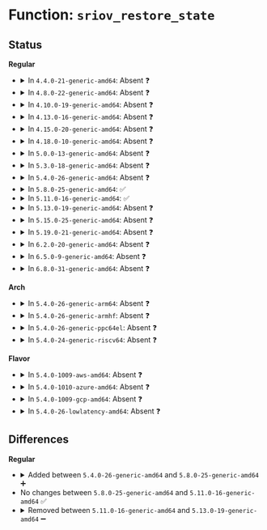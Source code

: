 # Function: <code>sriov_restore_state</code>

## Status
<b>Regular</b>
<ul>
<li>
<details>
<summary>In <code>4.4.0-21-generic-amd64</code>: Absent ❓</summary>

```json
{
  "name": "sriov_restore_state",
  "collision_type": "Unique Static",
  "inline_type": "Full",
  "funcs": [
    {
      "addr": 18446744071583396520,
      "name": "sriov_restore_state",
      "external": false,
      "loc": "drivers/pci/iov.c:507",
      "file": "drivers/pci/iov.c",
      "inline": "not declared, inlined",
      "caller_inline": [
        "drivers/pci/iov.c:pci_restore_iov_state"
      ],
      "caller_func": []
    }
  ],
  "symbols": []
}
```
</details>
</li>
<li>
<details>
<summary>In <code>4.8.0-22-generic-amd64</code>: Absent ❓</summary>

```json
{
  "name": "sriov_restore_state",
  "collision_type": "Unique Static",
  "inline_type": "Full",
  "funcs": [
    {
      "addr": 18446744071583710888,
      "name": "sriov_restore_state",
      "external": false,
      "loc": "drivers/pci/iov.c:503",
      "file": "drivers/pci/iov.c",
      "inline": "not declared, inlined",
      "caller_inline": [
        "drivers/pci/iov.c:pci_restore_iov_state"
      ],
      "caller_func": []
    }
  ],
  "symbols": []
}
```
</details>
</li>
<li>
<details>
<summary>In <code>4.10.0-19-generic-amd64</code>: Absent ❓</summary>

```json
{
  "name": "sriov_restore_state",
  "collision_type": "Unique Static",
  "inline_type": "Full",
  "funcs": [
    {
      "addr": 18446744071583849528,
      "name": "sriov_restore_state",
      "external": false,
      "loc": "drivers/pci/iov.c:506",
      "file": "drivers/pci/iov.c",
      "inline": "not declared, inlined",
      "caller_inline": [
        "drivers/pci/iov.c:pci_restore_iov_state"
      ],
      "caller_func": []
    }
  ],
  "symbols": []
}
```
</details>
</li>
<li>
<details>
<summary>In <code>4.13.0-16-generic-amd64</code>: Absent ❓</summary>

```json
{
  "name": "sriov_restore_state",
  "collision_type": "Unique Static",
  "inline_type": "Full",
  "funcs": [
    {
      "addr": 18446744071583890632,
      "name": "sriov_restore_state",
      "external": false,
      "loc": "drivers/pci/iov.c:497",
      "file": "drivers/pci/iov.c",
      "inline": "not declared, inlined",
      "caller_inline": [
        "drivers/pci/iov.c:pci_restore_iov_state"
      ],
      "caller_func": []
    }
  ],
  "symbols": []
}
```
</details>
</li>
<li>
<details>
<summary>In <code>4.15.0-20-generic-amd64</code>: Absent ❓</summary>

```json
{
  "name": "sriov_restore_state",
  "collision_type": "Unique Static",
  "inline_type": "Full",
  "funcs": [
    {
      "addr": 18446744071584153320,
      "name": "sriov_restore_state",
      "external": false,
      "loc": "drivers/pci/iov.c:491",
      "file": "drivers/pci/iov.c",
      "inline": "not declared, inlined",
      "caller_inline": [
        "drivers/pci/iov.c:pci_restore_iov_state"
      ],
      "caller_func": []
    }
  ],
  "symbols": []
}
```
</details>
</li>
<li>
<details>
<summary>In <code>4.18.0-10-generic-amd64</code>: Absent ❓</summary>

```json
{
  "name": "sriov_restore_state",
  "collision_type": "Unique Static",
  "inline_type": "Full",
  "funcs": [
    {
      "addr": 18446744071584370630,
      "name": "sriov_restore_state",
      "external": false,
      "loc": "drivers/pci/iov.c:519",
      "file": "drivers/pci/iov.c",
      "inline": "not declared, inlined",
      "caller_inline": [
        "drivers/pci/iov.c:pci_restore_iov_state"
      ],
      "caller_func": []
    }
  ],
  "symbols": []
}
```
</details>
</li>
<li>
<details>
<summary>In <code>5.0.0-13-generic-amd64</code>: Absent ❓</summary>

```json
{
  "name": "sriov_restore_state",
  "collision_type": "Unique Static",
  "inline_type": "Full",
  "funcs": [
    {
      "addr": 18446744071584465814,
      "name": "sriov_restore_state",
      "external": false,
      "loc": "drivers/pci/iov.c:544",
      "file": "drivers/pci/iov.c",
      "inline": "not declared, inlined",
      "caller_inline": [
        "drivers/pci/iov.c:pci_restore_iov_state"
      ],
      "caller_func": []
    }
  ],
  "symbols": []
}
```
</details>
</li>
<li>
<details>
<summary>In <code>5.3.0-18-generic-amd64</code>: Absent ❓</summary>

```json
{
  "name": "sriov_restore_state",
  "collision_type": "Unique Static",
  "inline_type": "Full",
  "funcs": [
    {
      "addr": 18446744071584662950,
      "name": "sriov_restore_state",
      "external": false,
      "loc": "drivers/pci/iov.c:542",
      "file": "drivers/pci/iov.c",
      "inline": "not declared, inlined",
      "caller_inline": [
        "drivers/pci/iov.c:pci_restore_iov_state"
      ],
      "caller_func": []
    }
  ],
  "symbols": []
}
```
</details>
</li>
<li>
<details>
<summary>In <code>5.4.0-26-generic-amd64</code>: Absent ❓</summary>

```json
{
  "name": "sriov_restore_state",
  "collision_type": "Unique Static",
  "inline_type": "Full",
  "funcs": [
    {
      "addr": 18446744071584801126,
      "name": "sriov_restore_state",
      "external": false,
      "loc": "drivers/pci/iov.c:708",
      "file": "drivers/pci/iov.c",
      "inline": "not declared, inlined",
      "caller_inline": [
        "drivers/pci/iov.c:pci_restore_iov_state"
      ],
      "caller_func": []
    }
  ],
  "symbols": []
}
```
</details>
</li>
<li>
<details>
<summary>In <code>5.8.0-25-generic-amd64</code>: ✅</summary>

```c
void sriov_restore_state(struct pci_dev * dev)
```

```json
{
  "name": "sriov_restore_state",
  "collision_type": "Unique Static",
  "inline_type": "No",
  "funcs": [
    {
      "addr": 18446744071585489184,
      "name": "sriov_restore_state",
      "external": false,
      "loc": "drivers/pci/iov.c:724",
      "file": "drivers/pci/iov.c",
      "inline": "seen, unknown",
      "caller_inline": [],
      "caller_func": [
        "drivers/pci/iov.c:pci_restore_iov_state"
      ]
    }
  ],
  "symbols": [
    {
      "addr": 18446744071585489184,
      "name": "sriov_restore_state",
      "section": ".text",
      "bind": "STB_LOCAL",
      "size": 285
    }
  ]
}
```
</details>
</li>
<li>
<details>
<summary>In <code>5.11.0-16-generic-amd64</code>: ✅</summary>

```c
void sriov_restore_state(struct pci_dev * dev)
```

```json
{
  "name": "sriov_restore_state",
  "collision_type": "Unique Static",
  "inline_type": "No",
  "funcs": [
    {
      "addr": 18446744071585621696,
      "name": "sriov_restore_state",
      "external": false,
      "loc": "drivers/pci/iov.c:725",
      "file": "drivers/pci/iov.c",
      "inline": "seen, unknown",
      "caller_inline": [],
      "caller_func": [
        "drivers/pci/iov.c:pci_restore_iov_state"
      ]
    }
  ],
  "symbols": [
    {
      "addr": 18446744071585621696,
      "name": "sriov_restore_state",
      "section": ".text",
      "bind": "STB_LOCAL",
      "size": 285
    }
  ]
}
```
</details>
</li>
<li>
<details>
<summary>In <code>5.13.0-19-generic-amd64</code>: Absent ❓</summary>

```json
{
  "name": "sriov_restore_state",
  "collision_type": "Unique Static",
  "inline_type": "Full",
  "funcs": [
    {
      "addr": 18446744071585505414,
      "name": "sriov_restore_state",
      "external": false,
      "loc": "drivers/pci/iov.c:815",
      "file": "drivers/pci/iov.c",
      "inline": "not declared, inlined",
      "caller_inline": [
        "drivers/pci/iov.c:pci_restore_iov_state"
      ],
      "caller_func": []
    }
  ],
  "symbols": []
}
```
</details>
</li>
<li>
<details>
<summary>In <code>5.15.0-25-generic-amd64</code>: Absent ❓</summary>

```json
{
  "name": "sriov_restore_state",
  "collision_type": "Unique Static",
  "inline_type": "Full",
  "funcs": [
    {
      "addr": 18446744071585973206,
      "name": "sriov_restore_state",
      "external": false,
      "loc": "drivers/pci/iov.c:822",
      "file": "drivers/pci/iov.c",
      "inline": "not declared, inlined",
      "caller_inline": [
        "drivers/pci/iov.c:pci_restore_iov_state"
      ],
      "caller_func": []
    }
  ],
  "symbols": []
}
```
</details>
</li>
<li>
<details>
<summary>In <code>5.19.0-21-generic-amd64</code>: Absent ❓</summary>

```json
{
  "name": "sriov_restore_state",
  "collision_type": "Unique Static",
  "inline_type": "Full",
  "funcs": [
    {
      "addr": 18446744071587179364,
      "name": "sriov_restore_state",
      "external": false,
      "loc": "drivers/pci/iov.c:863",
      "file": "drivers/pci/iov.c",
      "inline": "not declared, inlined",
      "caller_inline": [
        "drivers/pci/iov.c:pci_restore_iov_state"
      ],
      "caller_func": []
    }
  ],
  "symbols": []
}
```
</details>
</li>
<li>
<details>
<summary>In <code>6.2.0-20-generic-amd64</code>: Absent ❓</summary>

```json
{
  "name": "sriov_restore_state",
  "collision_type": "Unique Static",
  "inline_type": "Full",
  "funcs": [
    {
      "addr": 18446744071588393540,
      "name": "sriov_restore_state",
      "external": false,
      "loc": "drivers/pci/iov.c:863",
      "file": "drivers/pci/iov.c",
      "inline": "not declared, inlined",
      "caller_inline": [
        "drivers/pci/iov.c:pci_restore_iov_state"
      ],
      "caller_func": []
    }
  ],
  "symbols": []
}
```
</details>
</li>
<li>
<details>
<summary>In <code>6.5.0-9-generic-amd64</code>: Absent ❓</summary>

```json
{
  "name": "sriov_restore_state",
  "collision_type": "Unique Static",
  "inline_type": "Full",
  "funcs": [
    {
      "addr": 18446744071588669524,
      "name": "sriov_restore_state",
      "external": false,
      "loc": "drivers/pci/iov.c:863",
      "file": "drivers/pci/iov.c",
      "inline": "not declared, inlined",
      "caller_inline": [
        "drivers/pci/iov.c:pci_restore_iov_state"
      ],
      "caller_func": []
    }
  ],
  "symbols": []
}
```
</details>
</li>
<li>
<details>
<summary>In <code>6.8.0-31-generic-amd64</code>: Absent ❓</summary>

```json
{
  "name": "sriov_restore_state",
  "collision_type": "Unique Static",
  "inline_type": "Full",
  "funcs": [
    {
      "addr": 18446744071588970164,
      "name": "sriov_restore_state",
      "external": false,
      "loc": "drivers/pci/iov.c:865",
      "file": "drivers/pci/iov.c",
      "inline": "not declared, inlined",
      "caller_inline": [
        "drivers/pci/iov.c:pci_restore_iov_state"
      ],
      "caller_func": []
    }
  ],
  "symbols": []
}
```
</details>
</li>
</ul>
<b>Arch</b>
<ul>
<li>
<details>
<summary>In <code>5.4.0-26-generic-arm64</code>: Absent ❓</summary>

```json
{
  "name": "sriov_restore_state",
  "collision_type": "Unique Static",
  "inline_type": "Full",
  "funcs": [
    {
      "addr": 18446603336497070440,
      "name": "sriov_restore_state",
      "external": false,
      "loc": "drivers/pci/iov.c:708",
      "file": "drivers/pci/iov.c",
      "inline": "not declared, inlined",
      "caller_inline": [
        "drivers/pci/iov.c:pci_restore_iov_state"
      ],
      "caller_func": []
    }
  ],
  "symbols": []
}
```
</details>
</li>
<li>
<details>
<summary>In <code>5.4.0-26-generic-armhf</code>: Absent ❓</summary>

```json
{
  "name": "sriov_restore_state",
  "collision_type": "Unique Static",
  "inline_type": "Full",
  "funcs": [
    {
      "addr": 3230279756,
      "name": "sriov_restore_state",
      "external": false,
      "loc": "drivers/pci/iov.c:708",
      "file": "drivers/pci/iov.c",
      "inline": "not declared, inlined",
      "caller_inline": [
        "drivers/pci/iov.c:pci_restore_iov_state"
      ],
      "caller_func": []
    }
  ],
  "symbols": []
}
```
</details>
</li>
<li>
<details>
<summary>In <code>5.4.0-26-generic-ppc64el</code>: Absent ❓</summary>

```json
{
  "name": "sriov_restore_state",
  "collision_type": "Unique Static",
  "inline_type": "Full",
  "funcs": [
    {
      "addr": 13835058055291112448,
      "name": "sriov_restore_state",
      "external": false,
      "loc": "drivers/pci/iov.c:708",
      "file": "drivers/pci/iov.c",
      "inline": "not declared, inlined",
      "caller_inline": [
        "drivers/pci/iov.c:pci_restore_iov_state"
      ],
      "caller_func": []
    }
  ],
  "symbols": []
}
```
</details>
</li>
<li>
<details>
<summary>In <code>5.4.0-24-generic-riscv64</code>: Absent ❓</summary>

```json
{
  "name": "sriov_restore_state",
  "collision_type": "Unique Static",
  "inline_type": "Full",
  "funcs": [
    {
      "addr": 18446743936275714780,
      "name": "sriov_restore_state",
      "external": false,
      "loc": "drivers/pci/iov.c:708",
      "file": "drivers/pci/iov.c",
      "inline": "not declared, inlined",
      "caller_inline": [
        "drivers/pci/iov.c:pci_restore_iov_state"
      ],
      "caller_func": []
    }
  ],
  "symbols": []
}
```
</details>
</li>
</ul>
<b>Flavor</b>
<ul>
<li>
<details>
<summary>In <code>5.4.0-1009-aws-amd64</code>: Absent ❓</summary>

```json
{
  "name": "sriov_restore_state",
  "collision_type": "Unique Static",
  "inline_type": "Full",
  "funcs": [
    {
      "addr": 18446744071584749862,
      "name": "sriov_restore_state",
      "external": false,
      "loc": "drivers/pci/iov.c:708",
      "file": "drivers/pci/iov.c",
      "inline": "not declared, inlined",
      "caller_inline": [
        "drivers/pci/iov.c:pci_restore_iov_state"
      ],
      "caller_func": []
    }
  ],
  "symbols": []
}
```
</details>
</li>
<li>
<details>
<summary>In <code>5.4.0-1010-azure-amd64</code>: Absent ❓</summary>

```json
{
  "name": "sriov_restore_state",
  "collision_type": "Unique Static",
  "inline_type": "Full",
  "funcs": [
    {
      "addr": 18446744071584680646,
      "name": "sriov_restore_state",
      "external": false,
      "loc": "drivers/pci/iov.c:708",
      "file": "drivers/pci/iov.c",
      "inline": "not declared, inlined",
      "caller_inline": [
        "drivers/pci/iov.c:pci_restore_iov_state"
      ],
      "caller_func": []
    }
  ],
  "symbols": []
}
```
</details>
</li>
<li>
<details>
<summary>In <code>5.4.0-1009-gcp-amd64</code>: Absent ❓</summary>

```json
{
  "name": "sriov_restore_state",
  "collision_type": "Unique Static",
  "inline_type": "Full",
  "funcs": [
    {
      "addr": 18446744071584751286,
      "name": "sriov_restore_state",
      "external": false,
      "loc": "drivers/pci/iov.c:708",
      "file": "drivers/pci/iov.c",
      "inline": "not declared, inlined",
      "caller_inline": [
        "drivers/pci/iov.c:pci_restore_iov_state"
      ],
      "caller_func": []
    }
  ],
  "symbols": []
}
```
</details>
</li>
<li>
<details>
<summary>In <code>5.4.0-26-lowlatency-amd64</code>: Absent ❓</summary>

```json
{
  "name": "sriov_restore_state",
  "collision_type": "Unique Static",
  "inline_type": "Full",
  "funcs": [
    {
      "addr": 18446744071584858806,
      "name": "sriov_restore_state",
      "external": false,
      "loc": "drivers/pci/iov.c:708",
      "file": "drivers/pci/iov.c",
      "inline": "not declared, inlined",
      "caller_inline": [
        "drivers/pci/iov.c:pci_restore_iov_state"
      ],
      "caller_func": []
    }
  ],
  "symbols": []
}
```
</details>
</li>
</ul>

## Differences
<b>Regular</b>
<ul>
<li>
<details>
<summary>Added between <code>5.4.0-26-generic-amd64</code> and <code>5.8.0-25-generic-amd64</code> ➕</summary>

```c
void sriov_restore_state(struct pci_dev * dev)
```
</details>
</li>
<li>
No changes between <code>5.8.0-25-generic-amd64</code> and <code>5.11.0-16-generic-amd64</code> ✅
</li>
<li>
<details>
<summary>Removed between <code>5.11.0-16-generic-amd64</code> and <code>5.13.0-19-generic-amd64</code> ➖</summary>

```c
void sriov_restore_state(struct pci_dev * dev)
```
</details>
</li>
</ul>
